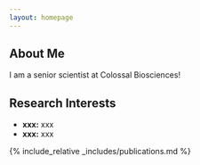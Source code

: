 ```yaml
---
layout: homepage
---
```


## About Me

I am a senior scientist at Colossal Biosciences!

## Research Interests

- **xxx:** xxx
- **xxx:** xxx

{% include_relative _includes/publications.md %}
